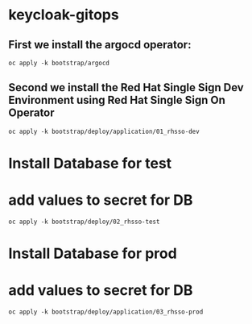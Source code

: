 # keycloak-gitops
## First we install the argocd operator:
```
oc apply -k bootstrap/argocd
```
## Second we install the Red Hat Single Sign Dev Environment using Red Hat Single Sign On Operator
```
oc apply -k bootstrap/deploy/application/01_rhsso-dev
```

# Install Database for test
# add values to secret for DB
```
oc apply -k bootstrap/deploy/02_rhsso-test
```
# Install Database for prod
# add values to secret for DB
```
oc apply -k bootstrap/deploy/application/03_rhsso-prod
```
